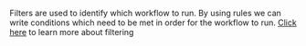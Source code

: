 Filters are used to identify which workflow to run. By using rules we can write conditions which need to be met in order for the workflow to run.
[Click here](execution#filtering) to learn more about filtering
